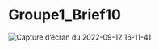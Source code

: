 # Groupe1_Brief10

![Capture d’écran du 2022-09-12 16-11-41](https://user-images.githubusercontent.com/69626784/189685032-624fe3bc-a970-4019-a7db-615b6d74920a.png)
